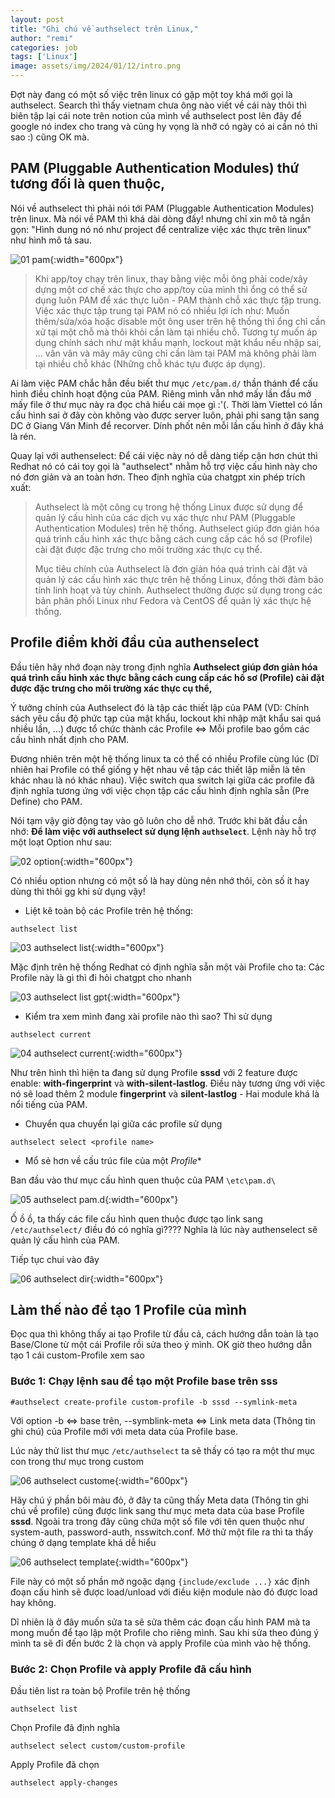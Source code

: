 ```yaml
---
layout: post
title: "Ghi chú về authselect trên Linux,"
author: "remi"
categories: job
tags: ['Linux']
image: assets/img/2024/01/12/intro.png
---
```


Đợt này đang có một số việc trên linux có gặp một toy khá mới gọi là authselect. Search thì thấy vietnam chưa ông nào viết về cái này thôi thì biên tập lại cái note trên notion của mình về authselect post lên đây để google nó index cho trang và cũng hy vọng là nhỡ có ngày có ai cần nó thì sao :) cũng OK mà.

## PAM (Pluggable Authentication Modules) thứ tương đối là quen thuộc,

Nói về authselect thì phải nói tới PAM (Pluggable Authentication Modules) trên linux. Mà nói về PAM thì khá dài dòng đấy! nhưng chỉ xin mô tả ngắn gọn: "Hình dung nó nó như project để centralize việc xác thực trên linux" như hình mô tả sau.

![01 pam]( {{site.url}}/assets/img/2024/01/12/01_pam.png){:width="600px"}

>Khi app/toy chạy trên linux, thay bằng việc mỗi ông phải code/xây dựng một cơ chế xác thực cho app/toy của mình thì ổng có thể sử dụng luôn PAM để xác thực luôn - PAM thành chỗ xác thực tập trung. Việc xác thực tập trung tại PAM nó có nhiều lợi ích như: Muốn thêm/sửa/xóa hoặc disable một ông user trên hệ thống thì ổng chỉ cần xử tại một chỗ mà thôi khỏi cần làm tại nhiều chỗ. Tương tự muốn áp dụng chính sách như mật khẩu mạnh, lockout mật khẩu nếu nhập sai, ... vân vân và mây mây cũng chỉ cần làm tại PAM mà không phải làm tại nhiều chỗ khác (Những chỗ khác tựu được áp dụng).

Ai làm việc PAM chắc hẳn đều biết thư mục ```/etc/pam.d/``` thần thánh để cấu hình điều chỉnh hoạt động của PAM. Riêng mình vẫn nhớ mấy lần đầu mở mấy file ở thư mục này ra đọc chả hiểu cái mọe gì :'(. Thời làm Viettel có lần cấu hình sai ở đây còn không vào được server luôn, phải phi sang tận sang DC ở Giang Văn Minh để recorver. Dính phốt nên mỗi lần cấu hình ở đây khá là rén.

Quay lại với authenselect: Để cái việc này nó dễ dàng tiếp cận hơn chút thì Redhat nó có cái toy gọi là "authselect" nhằm hỗ trợ việc cấu hình này cho nó đơn giản và an toàn hơn. Theo định nghĩa của chatgpt xin phép trích xuất:

>Authselect là một công cụ trong hệ thống Linux được sử dụng để quản lý cấu hình của các dịch vụ xác thực như PAM (Pluggable Authentication Modules) trên hệ thống. Authselect giúp đơn giản hóa quá trình cấu hình xác thực bằng cách cung cấp các hồ sơ (Profile) cài đặt được đặc trưng cho môi trường xác thực cụ thể.
>
>Mục tiêu chính của Authselect là đơn giản hóa quá trình cài đặt và quản lý các cấu hình xác thực trên hệ thống Linux, đồng thời đảm bảo tính linh hoạt và tùy chỉnh. Authselect thường được sử dụng trong các bản phân phối Linux như Fedora và CentOS để quản lý xác thực hệ thống.

## Profile điểm khởi đầu của authenselect

Đầu tiên hãy nhớ đoạn này trong định nghĩa **Authselect giúp đơn giản hóa quá trình cấu hình xác thực bằng cách cung cấp các hồ sơ (Profile) cài đặt được đặc trưng cho môi trường xác thực cụ thể,**

Ý tưởng chính của Authselect đó là tập các thiết lập của PAM (VD: Chính sách yêu cầu độ phức tạp của mật khẩu, lockout khi nhập mật khẩu sai quá nhiều lần, ...) được tổ chức thành các Profile <=> Mỗi profile bao gồm các cấu hình nhất định cho PAM. 

Đương nhiên trên một hệ thống linux ta có thể có nhiều Profile cùng lúc (Dĩ nhiên hai Profile có thể giống y hệt nhau về tập các thiết lập miễn là tên khác nhau là nó khác nhau). Việc switch qua switch lại giữa các profile đã định nghĩa tương ứng với việc chọn tập các cấu hình định nghĩa sẵn (Pre Define) cho PAM. 

Nói tạm vậy giờ động tay vào gõ luôn cho dễ nhớ. Trước khi băt đầu cần nhớ: **Để làm việc với authselect sử dụng lệnh `authselect`**. Lệnh này hỗ trợ một loạt Option như sau:

![02 option]( {{site.url}}/assets/img/2024/01/12/02_option.png){:width="600px"}

Có nhiều option nhưng có một số là hay dùng nên nhớ thôi, còn số ít hay dùng thì thôi gg khi sử dụng vậy!

* Liệt kê toàn bộ các Profile trên hệ thống:

```authselect list```

![03 authselect list]( {{site.url}}/assets/img/2024/01/12/03_authselect_list.png){:width="600px"}

Mặc định trên hệ thống Redhat có định nghĩa sẵn một vài Profile cho ta: Các Profile này là gì thì đi hỏi chatgpt cho nhanh

![03 authselect list gpt]( {{site.url}}/assets/img/2024/01/12/03_authselect_list_chatpgt.png){:width="600px"}

* Kiểm tra xem mình đang xài profile nào thì sao? Thì sử dụng 

```authselect current```

![04 authselect current]( {{site.url}}/assets/img/2024/01/12/04_authselect_current.png){:width="600px"}

Như trên hình thì hiện ta đang sử dụng Profile **sssd** với 2 feature được enable: **with-fingerprint** và **with-silent-lastlog**. Điều này tương ứng với việc nó sẽ load thêm 2 module **fingerprint** và **silent-lastlog** - Hai module khá là nổi tiếng của PAM.

* Chuyển qua chuyển lại giữa các profile sử dụng 


```authselect select <profile name>```

* Mổ sẻ hơn về cấu trúc file của một *Profile**

Ban đầu vào thư mục cấu hình quen thuộc của PAM ```\etc\pam.d\```

![05 authselect pam.d]( {{site.url}}/assets/img/2024/01/12/05_authenselect_pam.d.png){:width="600px"}

Ố ồ ồ, ta thấy các file cấu hình quen thuộc được tạo link sang ```/etc/authselect/``` điều đó có nghĩa gì???? Nghĩa là lúc này authenselect sẽ quản lý cấu hình của PAM.

Tiếp tục chui vào đây 

![06 authselect dir]( {{site.url}}/assets/img/2024/01/12/06_authselect_dir.png){:width="600px"}


## Làm thế nào để tạo 1 Profile của mình

Đọc qua thì không thấy ai tạo Profile từ đầu cả, cách hướng dẫn toàn là tạo Base/Clone từ một cái Profile rồi sửa theo ý mình. OK giờ theo hướng dẫn tạo 1 cái custom-Profile xem sao

### Bước 1: Chạy lệnh sau để tạo một Profile base trên sss

```#authselect create-profile custom-profile -b sssd --symlink-meta```

Với option -b <=> base trên, --symblink-meta <=> Link meta data (Thông tin ghi chú) của Profile mới với meta data của Profile base.

Lúc này thử list thư mục ```/etc/authselect``` ta sẽ thấy có tạo ra một thư mục con trong thư mục trong custom

![06 authselect custome]( {{site.url}}/assets/img/2024/01/12/06_authselect_custom.png){:width="600px"}

Hãy chú ý phần bôi màu đỏ, ở đây ta cũng thấy Meta data (Thông tin ghi chú về profile) cũng được link sang thư mục meta data của base Profile **sssd**. Ngoài tra trong đây cũng chứa một số file với tên quen thuộc như system-auth, password-auth, nsswitch.conf. Mở thử một file ra thì ta thấy chúng ở dạng template khá dễ hiểu

![06 authselect template]( {{site.url}}/assets/img/2024/01/12/07_authselect_template.png){:width="600px"}

File này có một số phần mở ngoặc dạng ```{include/exclude ...}``` xác định đoạn cấu hình sẽ được load/unload với điều kiện module nào đó được load hay không.

Dĩ nhiên là ở đây muốn sửa ta sẽ sửa thêm các đoạn cấu hình PAM mà ta mong muốn để tạo lập một Profile cho riêng mình. Sau khi sửa theo đúng ý mình ta sẽ đi đến bước 2 là chọn và apply Profile của mình vào hệ thống.

### Bước 2: Chọn Profile và apply Profile đã cấu hình

Đầu tiên list ra toàn bộ Profile trên hệ thống

```authselect list```

Chọn Profile đã định nghĩa

```authselect select custom/custom-profile```

Apply Profile đã chọn

```authselect apply-changes```

